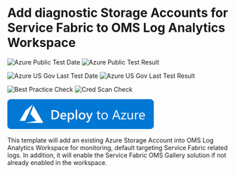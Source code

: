 
# Add diagnostic Storage Accounts for Service Fabric to OMS Log Analytics Workspace

![Azure Public Test Date](https://azurequickstartsservice.blob.core.windows.net/badges/oms-existing-storage-account/PublicLastTestDate.svg)
![Azure Public Test Result](https://azurequickstartsservice.blob.core.windows.net/badges/oms-existing-storage-account/PublicDeployment.svg)

![Azure US Gov Last Test Date](https://azurequickstartsservice.blob.core.windows.net/badges/oms-existing-storage-account/FairfaxLastTestDate.svg)
![Azure US Gov Last Test Result](https://azurequickstartsservice.blob.core.windows.net/badges/oms-existing-storage-account/FairfaxDeployment.svg)

![Best Practice Check](https://azurequickstartsservice.blob.core.windows.net/badges/oms-existing-storage-account/BestPracticeResult.svg)
![Cred Scan Check](https://azurequickstartsservice.blob.core.windows.net/badges/oms-existing-storage-account/CredScanResult.svg)

[![Deploy to Azure](https://raw.githubusercontent.com/Azure/azure-quickstart-templates/master/1-CONTRIBUTION-GUIDE/images/deploytoazure.svg?sanitize=true)](https://portal.azure.com/#create/Microsoft.Template/uri/https%3A%2F%2Fraw.githubusercontent.com%2Fazure%2Fazure-quickstart-templates%2Fmaster%2Foms-existing-storage-account%2F%2Fazuredeploy.json) 

    


This template will add an existing Azure Storage Account into OMS Log Analytics Workspace for monitoring, default targeting Service Fabric related logs. In addition, it will enable the Service Fabric OMS Gallery solution if not already enabled in the workspace. 


                                

              

